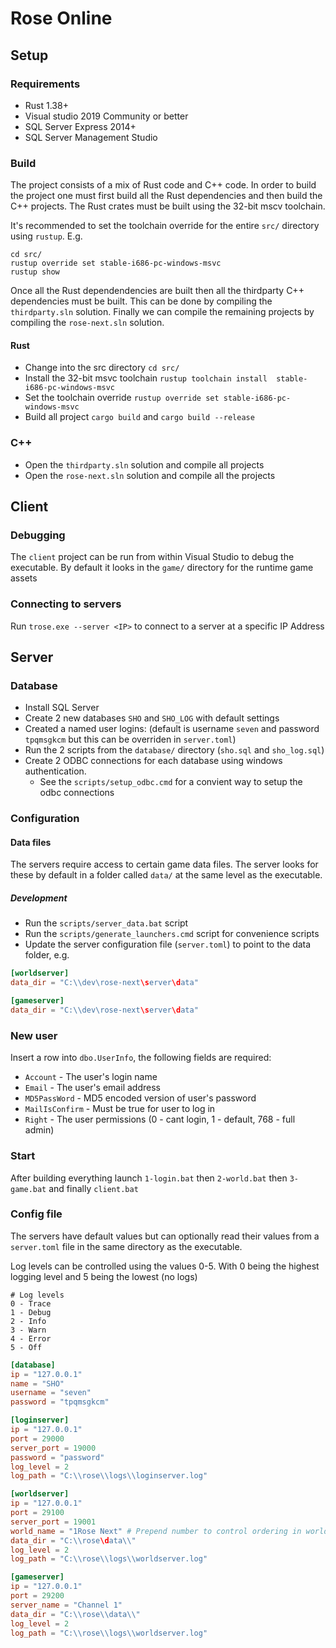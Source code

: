# Rose Online

## Setup
### Requirements
- Rust 1.38+
- Visual studio 2019 Community or better
- SQL Server Express 2014+
- SQL Server Management Studio

### Build
The project consists of a mix of Rust code and C++ code. In order to build the project one must
first build all the Rust dependencies and then build the C++ projects. The Rust crates must be
built using the 32-bit mscv toolchain. 

It's recommended to set the toolchain override for the entire `src/` directory using `rustup`. E.g.

```
cd src/
rustup override set stable-i686-pc-windows-msvc
rustup show
```

Once all the Rust dependendencies are built then all the thirdparty C++ dependencies must be built.
This can be done by compiling the `thirdparty.sln` solution. Finally we can compile the remaining
projects by compiling the `rose-next.sln` solution.

#### Rust
- Change into the src directory `cd src/`
- Install the 32-bit msvc toolchain `rustup toolchain install  stable-i686-pc-windows-msvc`
- Set the toolchain override `rustup override set stable-i686-pc-windows-msvc`
- Build all project `cargo build` and `cargo build --release`

### C++
- Open the `thirdparty.sln` solution and compile all projects
- Open the `rose-next.sln` solution and compile all the projects

## Client
### Debugging
The `client` project can be run from within Visual Studio to debug the executable. By default
it looks in the `game/` directory for the runtime game assets

### Connecting to servers
Run `trose.exe --server <IP>` to connect to a server at a specific IP Address

## Server
### Database
- Install SQL Server
- Create 2 new databases `SHO` and `SHO_LOG` with default settings
- Created a named user logins: (default is username `seven` and password `tpqmsgkcm` but this can be overriden in `server.toml`)
- Run the 2 scripts from the `database/` directory (`sho.sql` and `sho_log.sql`)
- Create 2 ODBC connections for each database using windows authentication.
    - See the `scripts/setup_odbc.cmd` for a convient way to setup the odbc connections

### Configuration
#### Data files
The servers require access to certain game data files. The server looks for these by default in a
folder called `data/` at the same level as the executable.

##### Development
- Run the `scripts/server_data.bat` script
- Run the `scripts/generate_launchers.cmd` script for convenience scripts
- Update the server configuration file (`server.toml`) to point to the data folder, e.g.

```toml
[worldserver]
data_dir = "C:\\dev\rose-next\server\data"

[gameserver]
data_dir = "C:\\dev\rose-next\server\data"
```

### New user
Insert a row into `dbo.UserInfo`, the following fields are required:
- `Account` - The user's login name
- `Email` - The user's email address
- `MD5PassWord` - MD5 encoded version of user's password
- `MailIsConfirm` - Must be true for user to log in
- `Right` - The user permissions (0 - cant login, 1 - default, 768 - full admin)

### Start
After building everything launch `1-login.bat` then `2-world.bat` then `3-game.bat` and finally `client.bat`

### Config file
The servers have default values but can optionally read their values from a `server.toml` file in the
same directory as the executable.

Log levels can be controlled using the values 0-5. With 0 being the highest logging level and 5 being the lowest (no logs)
```
# Log levels
0 - Trace
1 - Debug
2 - Info
3 - Warn
4 - Error
5 - Off
```

```toml
[database]
ip = "127.0.0.1"
name = "SHO"
username = "seven"
password = "tpqmsgkcm"

[loginserver]
ip = "127.0.0.1"
port = 29000
server_port = 19000
password = "password"
log_level = 2
log_path = "C:\\rose\\logs\\loginserver.log"

[worldserver]
ip = "127.0.0.1"
port = 29100
server_port = 19001
world_name = "1Rose Next" # Prepend number to control ordering in world list
data_dir = "C:\\rose\data\\"
log_level = 2
log_path = "C:\\rose\\logs\\worldserver.log"

[gameserver]
ip = "127.0.0.1"
port = 29200
server_name = "Channel 1"
data_dir = "C:\\rose\\data\\"
log_level = 2
log_path = "C:\\rose\\logs\\worldserver.log"
```
